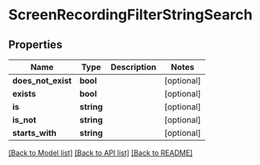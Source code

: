 # ScreenRecordingFilterStringSearch

## Properties
Name | Type | Description | Notes
------------ | ------------- | ------------- | -------------
**does_not_exist** | **bool** |  | [optional] 
**exists** | **bool** |  | [optional] 
**is** | **string** |  | [optional] 
**is_not** | **string** |  | [optional] 
**starts_with** | **string** |  | [optional] 

[[Back to Model list]](../README.md#documentation-for-models) [[Back to API list]](../README.md#documentation-for-api-endpoints) [[Back to README]](../README.md)


